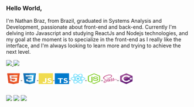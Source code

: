 ### Hello World,
I'm Nathan Braz, from Brazil, graduated in Systems Analysis and Development, passionate about front-end and back-end. Currently I'm delving into Javascript and studying ReactJs and Nodejs technologies, and my goal at the moment is to specialize in the front-end as I really like the interface, and I'm always looking to learn more and trying to achieve the next level.


 <div>
  <a href="https://github.com/nathanbraz">
  <img height="180em" src="https://github-readme-stats.vercel.app/api?username=nathanbraz&show_icons=true&include_all_commits=true&count_private=true&theme=dark"/>
  <img height="180em" src="https://github-readme-stats.vercel.app/api/top-langs/?username=nathanbraz&layout=compact&langs_count=7&theme=dark"/>
</div>
<div style="display: inline_block"><br>
  <img align="center" alt="nathanbraz-html" height="30" width="40" src="https://raw.githubusercontent.com/devicons/devicon/master/icons/html5/html5-original.svg">
  <img align="center" alt="nathanbraz-css" height="30" width="40" src="https://raw.githubusercontent.com/devicons/devicon/master/icons/css3/css3-original.svg">
  <img align="center" alt="nathanbraz-js" height="30" width="40" src="https://raw.githubusercontent.com/devicons/devicon/master/icons/javascript/javascript-plain.svg">
  <img align="center" alt="nathanbraz-ts" height="30" width="40" src="https://raw.githubusercontent.com/devicons/devicon/master/icons/typescript/typescript-plain.svg">
  <img align="center" alt="nathanbraz-react" height="30" width="40" src="https://raw.githubusercontent.com/devicons/devicon/master/icons/react/react-original.svg">
  <img align="center" alt="nathanbraz-react" height="30" width="40" src="https://raw.githubusercontent.com/devicons/devicon/master/icons/nodejs/nodejs-original.svg"> 
  <img align="center" alt="nathanbraz-saas" height="30" width="40" src="https://raw.githubusercontent.com/devicons/devicon/master/icons/sass/sass-original.svg">
  <img align="center" alt="nathanbraz-csharp" height="30" width="40" src="https://raw.githubusercontent.com/devicons/devicon/master/icons/csharp/csharp-original.svg">
</div>

##

<div> 
  <a href = "mailto:nathanbrz09@gmail.com"><img src="https://img.shields.io/badge/-Gmail-%23333?style=for-the-badge&logo=gmail&logoColor=white" target="_blank"></a>
  <a href="https://www.linkedin.com/in/nathanbraz" target="_blank"><img src="https://img.shields.io/badge/-LinkedIn-%230077B5?style=for-the-badge&logo=linkedin&logoColor=white" target="_blank"></a> 
  <a href="https://discord.gg/hserPQZ6z7" target="_blank"><img src="https://img.shields.io/badge/Discord-7289DA?style=for-the-badge&logo=discord&logoColor=white" target="_blank"></a> 
</div>
